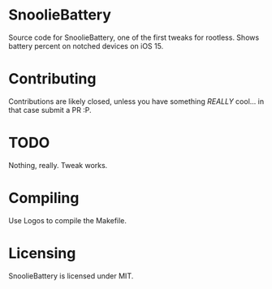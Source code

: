 # SnoolieBattery
Source code for SnoolieBattery, one of the first tweaks for rootless. Shows battery percent on notched devices on iOS 15.

# Contributing
Contributions are likely closed, unless you have something *REALLY* cool... in that case submit a PR :P.

# TODO
Nothing, really. Tweak works.

# Compiling
Use Logos to compile the Makefile.

# Licensing
SnoolieBattery is licensed under MIT.
